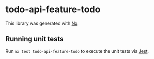 # todo-api-feature-todo

This library was generated with [Nx](https://nx.dev).

## Running unit tests

Run `nx test todo-api-feature-todo` to execute the unit tests via [Jest](https://jestjs.io).
